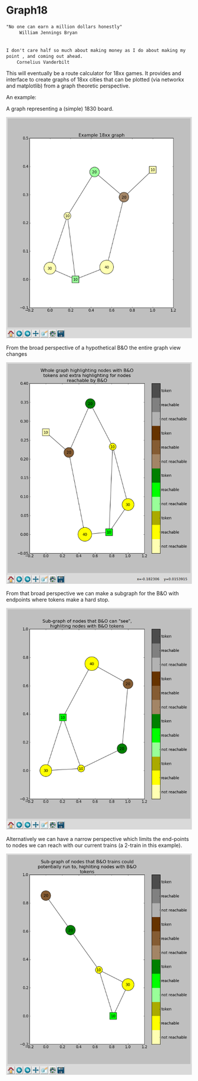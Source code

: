 
Graph18
======


    "No one can earn a million dollars honestly" 
         William Jennings Bryan


    I don't care half so much about making money as I do about making my
    point , and coming out ahead.
        Cornelius Vanderbilt

This will eventually be a route calculator for 18xx games. It provides
and interface to create graphs of 18xx cities that can be plotted (via
networkx and matplotlib) from a graph theoretic perspective.

An example:

A graph representing a (simple) 1830 board.

![Generic graph plotted with networkx](https://raw.githubusercontent.com/n-west/graph18/master/resources/graph_generic.png "Generic 18xx Graph")

From the broad perspective of a hypothetical B&O the entire graph view changes

![Generic graph with perspective](https://raw.githubusercontent.com/n-west/graph18/master/resources/graph_perspective.png "Generic 18xx Graph with perspective")

From that broad perspective we can make a subgraph for the B&O with endpoints where tokens make a hard stop.

![Broad perspective subgraph](https://raw.githubusercontent.com/n-west/graph18/master/resources/subgraph_broad_perspective.png "Generic 18xx SubGraph with broad perspective")

Alternatively we can have a narrow perspective which limits the end-points to nodes we can reach with our current trains (a 2-train in this example).

![Narrow perspective subgraph](https://raw.githubusercontent.com/n-west/graph18/master/resources/subgraph_narrow_perspective.png "Generic 18xx SubGraph with narrow perspective")
